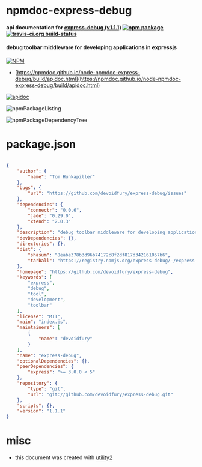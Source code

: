 # npmdoc-express-debug

#### api documentation for  [express-debug (v1.1.1)](https://github.com/devoidfury/express-debug)  [![npm package](https://img.shields.io/npm/v/npmdoc-express-debug.svg?style=flat-square)](https://www.npmjs.org/package/npmdoc-express-debug) [![travis-ci.org build-status](https://api.travis-ci.org/npmdoc/node-npmdoc-express-debug.svg)](https://travis-ci.org/npmdoc/node-npmdoc-express-debug)

#### debug toolbar middleware for developing applications in expressjs

[![NPM](https://nodei.co/npm/express-debug.png?downloads=true&downloadRank=true&stars=true)](https://www.npmjs.com/package/express-debug)

- [https://npmdoc.github.io/node-npmdoc-express-debug/build/apidoc.html](https://npmdoc.github.io/node-npmdoc-express-debug/build/apidoc.html)

[![apidoc](https://npmdoc.github.io/node-npmdoc-express-debug/build/screenCapture.buildCi.browser.%252Ftmp%252Fbuild%252Fapidoc.html.png)](https://npmdoc.github.io/node-npmdoc-express-debug/build/apidoc.html)

![npmPackageListing](https://npmdoc.github.io/node-npmdoc-express-debug/build/screenCapture.npmPackageListing.svg)

![npmPackageDependencyTree](https://npmdoc.github.io/node-npmdoc-express-debug/build/screenCapture.npmPackageDependencyTree.svg)



# package.json

```json

{
    "author": {
        "name": "Tom Hunkapiller"
    },
    "bugs": {
        "url": "https://github.com/devoidfury/express-debug/issues"
    },
    "dependencies": {
        "connectr": "0.0.6",
        "jade": "0.29.0",
        "xtend": "2.0.3"
    },
    "description": "debug toolbar middleware for developing applications in expressjs",
    "devDependencies": {},
    "directories": {},
    "dist": {
        "shasum": "8eabe378b3d96b74172c8f2df817d342161057b6",
        "tarball": "https://registry.npmjs.org/express-debug/-/express-debug-1.1.1.tgz"
    },
    "homepage": "https://github.com/devoidfury/express-debug",
    "keywords": [
        "express",
        "debug",
        "tool",
        "development",
        "toolbar"
    ],
    "license": "MIT",
    "main": "index.js",
    "maintainers": [
        {
            "name": "devoidfury"
        }
    ],
    "name": "express-debug",
    "optionalDependencies": {},
    "peerDependencies": {
        "express": ">= 3.0.0 < 5"
    },
    "repository": {
        "type": "git",
        "url": "git://github.com/devoidfury/express-debug.git"
    },
    "scripts": {},
    "version": "1.1.1"
}
```



# misc
- this document was created with [utility2](https://github.com/kaizhu256/node-utility2)
